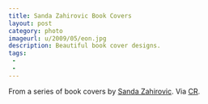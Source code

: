 ```yaml
---
title: Sanda Zahirovic Book Covers
layout: post
category: photo
imageurl: u/2009/05/eon.jpg
description: Beautiful book cover designs.
tags:
 - 
 - 
---
```

From a series of book covers by [Sanda Zahirovic][1]. Via [CR][2].

[1]:http://www.sandaz.co.uk/
[2]:http://www.creativereview.co.uk/cr-blog/2009/april/low-fi-sci-fi